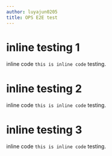 ```yaml
---
author: luyajun0205
title: OPS E2E test
---
```


# inline testing 1		

inline code `this is inline code` testing.

# inline testing 2		

inline code ``this is inline code`` testing.

# inline testing 3

inline code ```this is inline code``` testing.
